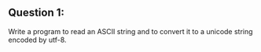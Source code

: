 Question 1:
-------------
Write a program to read an ASCII string and to convert it to a unicode string encoded by utf-8.

